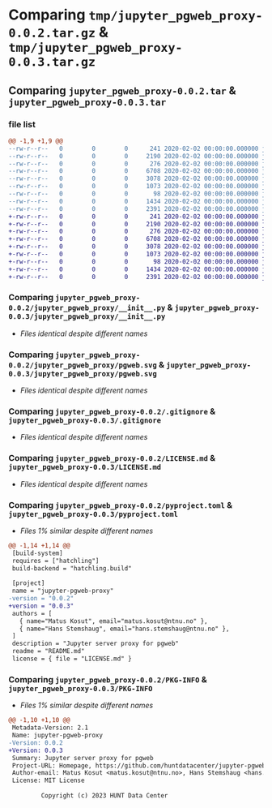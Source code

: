 # Comparing `tmp/jupyter_pgweb_proxy-0.0.2.tar.gz` & `tmp/jupyter_pgweb_proxy-0.0.3.tar.gz`

## Comparing `jupyter_pgweb_proxy-0.0.2.tar` & `jupyter_pgweb_proxy-0.0.3.tar`

### file list

```diff
@@ -1,9 +1,9 @@
--rw-r--r--   0        0        0      241 2020-02-02 00:00:00.000000 jupyter_pgweb_proxy-0.0.2/.editorconfig
--rw-r--r--   0        0        0     2190 2020-02-02 00:00:00.000000 jupyter_pgweb_proxy-0.0.2/jupyter_pgweb_proxy/__init__.py
--rw-r--r--   0        0        0      276 2020-02-02 00:00:00.000000 jupyter_pgweb_proxy-0.0.2/jupyter_pgweb_proxy/jupyter_config.py
--rw-r--r--   0        0        0     6708 2020-02-02 00:00:00.000000 jupyter_pgweb_proxy-0.0.2/jupyter_pgweb_proxy/pgweb.svg
--rw-r--r--   0        0        0     3078 2020-02-02 00:00:00.000000 jupyter_pgweb_proxy-0.0.2/.gitignore
--rw-r--r--   0        0        0     1073 2020-02-02 00:00:00.000000 jupyter_pgweb_proxy-0.0.2/LICENSE.md
--rw-r--r--   0        0        0       98 2020-02-02 00:00:00.000000 jupyter_pgweb_proxy-0.0.2/README.md
--rw-r--r--   0        0        0     1434 2020-02-02 00:00:00.000000 jupyter_pgweb_proxy-0.0.2/pyproject.toml
--rw-r--r--   0        0        0     2391 2020-02-02 00:00:00.000000 jupyter_pgweb_proxy-0.0.2/PKG-INFO
+-rw-r--r--   0        0        0      241 2020-02-02 00:00:00.000000 jupyter_pgweb_proxy-0.0.3/.editorconfig
+-rw-r--r--   0        0        0     2190 2020-02-02 00:00:00.000000 jupyter_pgweb_proxy-0.0.3/jupyter_pgweb_proxy/__init__.py
+-rw-r--r--   0        0        0      276 2020-02-02 00:00:00.000000 jupyter_pgweb_proxy-0.0.3/jupyter_pgweb_proxy/jupyter_config.py
+-rw-r--r--   0        0        0     6708 2020-02-02 00:00:00.000000 jupyter_pgweb_proxy-0.0.3/jupyter_pgweb_proxy/pgweb.svg
+-rw-r--r--   0        0        0     3078 2020-02-02 00:00:00.000000 jupyter_pgweb_proxy-0.0.3/.gitignore
+-rw-r--r--   0        0        0     1073 2020-02-02 00:00:00.000000 jupyter_pgweb_proxy-0.0.3/LICENSE.md
+-rw-r--r--   0        0        0       98 2020-02-02 00:00:00.000000 jupyter_pgweb_proxy-0.0.3/README.md
+-rw-r--r--   0        0        0     1434 2020-02-02 00:00:00.000000 jupyter_pgweb_proxy-0.0.3/pyproject.toml
+-rw-r--r--   0        0        0     2391 2020-02-02 00:00:00.000000 jupyter_pgweb_proxy-0.0.3/PKG-INFO
```

### Comparing `jupyter_pgweb_proxy-0.0.2/jupyter_pgweb_proxy/__init__.py` & `jupyter_pgweb_proxy-0.0.3/jupyter_pgweb_proxy/__init__.py`

 * *Files identical despite different names*

### Comparing `jupyter_pgweb_proxy-0.0.2/jupyter_pgweb_proxy/pgweb.svg` & `jupyter_pgweb_proxy-0.0.3/jupyter_pgweb_proxy/pgweb.svg`

 * *Files identical despite different names*

### Comparing `jupyter_pgweb_proxy-0.0.2/.gitignore` & `jupyter_pgweb_proxy-0.0.3/.gitignore`

 * *Files identical despite different names*

### Comparing `jupyter_pgweb_proxy-0.0.2/LICENSE.md` & `jupyter_pgweb_proxy-0.0.3/LICENSE.md`

 * *Files identical despite different names*

### Comparing `jupyter_pgweb_proxy-0.0.2/pyproject.toml` & `jupyter_pgweb_proxy-0.0.3/pyproject.toml`

 * *Files 1% similar despite different names*

```diff
@@ -1,14 +1,14 @@
 [build-system]
 requires = ["hatchling"]
 build-backend = "hatchling.build"
 
 [project]
 name = "jupyter-pgweb-proxy"
-version = "0.0.2"
+version = "0.0.3"
 authors = [
   { name="Matus Kosut", email="matus.kosut@ntnu.no" },
   { name="Hans Stemshaug", email="hans.stemshaug@ntnu.no" },
 ]
 description = "Jupyter server proxy for pgweb"
 readme = "README.md"
 license = { file = "LICENSE.md" }
```

### Comparing `jupyter_pgweb_proxy-0.0.2/PKG-INFO` & `jupyter_pgweb_proxy-0.0.3/PKG-INFO`

 * *Files 1% similar despite different names*

```diff
@@ -1,10 +1,10 @@
 Metadata-Version: 2.1
 Name: jupyter-pgweb-proxy
-Version: 0.0.2
+Version: 0.0.3
 Summary: Jupyter server proxy for pgweb
 Project-URL: Homepage, https://github.com/huntdatacenter/jupyter-pgweb-proxy
 Author-email: Matus Kosut <matus.kosut@ntnu.no>, Hans Stemshaug <hans.stemshaug@ntnu.no>
 License: MIT License
         
         Copyright (c) 2023 HUNT Data Center
```

